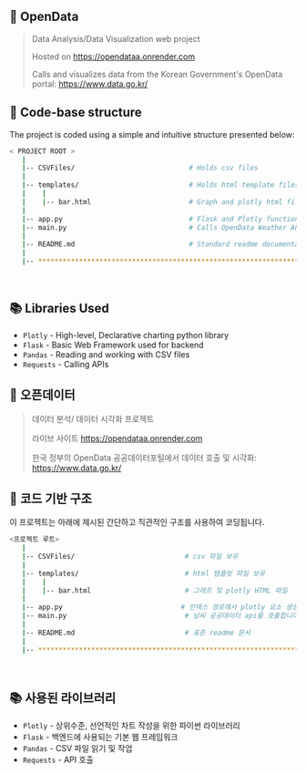 ## 📶 OpenData

> Data Analysis/Data Visualization web project  
> 
> Hosted on https://opendataa.onrender.com
> 
> Calls and visualizes data from the Korean Government's OpenData portal: https://www.data.go.kr/

## 📂 Code-base structure

The project is coded using a simple and intuitive structure presented below:

```bash
< PROJECT ROOT >
   |
   |-- CSVFiles/                            # Holds csv files
   |
   |-- templates/                           # Holds html template files
   |    |
   |    |-- bar.html                        # Graph and plotly html file
   |
   |-- app.py                               # Flask and Plotly functionality
   |-- main.py                              # Calls OpenData Weather API
   |
   |-- README.md                            # Standard readme documentation
   |
   |-- ************************************************************************
```

<br />

## 📚 Libraries Used

- `Plotly` - High-level, Declarative charting python library
- `Flask` - Basic Web Framework used for backend
- `Pandas` - Reading and working with CSV files
- `Requests` - Calling APIs

## 📶 오픈데이터

> 데이터 분석/ 데이터 시각화 프로젝트
>
> 라이브 사이트 https://opendataa.onrender.com
>
> 한국 정부의 OpenData 공공데이터포털에서 데이터 호출 및 시각화: https://www.data.go.kr/

## 📂 코드 기반 구조

이 프로젝트는 아래에 제시된 간단하고 직관적인 구조를 사용하여 코딩됩니다.

```bash
<프로젝트 루트>
   |
   |-- CSVFiles/                           # csv 파일 보유
   |
   |-- templates/                          # html 템플릿 파일 보유
   |    |
   |    |-- bar.html                       # 그래프 및 plotly HTML 파일
   |
   |-- app.py                             # 인덱스 경로에서 plotly 요소 생성
   |-- main.py                             # 날씨 공공데이터 api를 호출합니다.
   |
   |-- README.md                           # 표준 readme 문서
   |
   |-- ************************************************************************
```

<br />

## 📚 사용된 라이브러리

- `Plotly` - 상위수준, 선언적인 차트 작성을 위한 파이썬 라이브러리
- `Flask` - 백엔드에 사용되는 기본 웹 프레임워크
- `Pandas` - CSV 파일 읽기 및 작업
- `Requests` - API 호출
